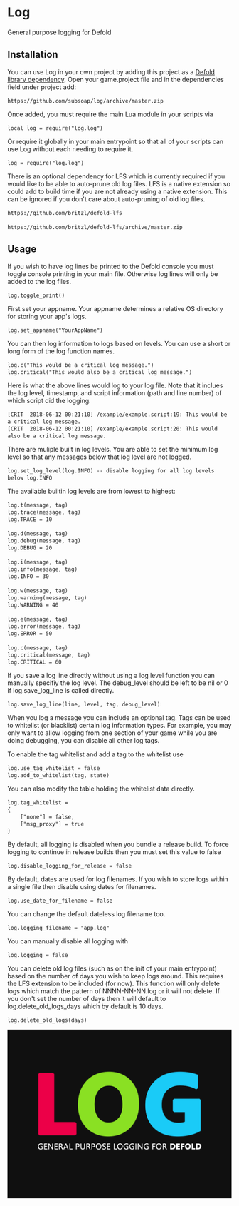 # Log
General purpose logging for Defold

## Installation
You can use Log in your own project by adding this project as a [Defold library dependency](http://www.defold.com/manuals/libraries/). Open your game.project file and in the dependencies field under project add:

	https://github.com/subsoap/log/archive/master.zip
  
Once added, you must require the main Lua module in your scripts via

```
local log = require("log.log")
```

Or require it globally in your main entrypoint so that all of your scripts can use Log without each needing to require it.

```
log = require("log.log")
```

There is an optional dependency for LFS which is currently required if you would like to be able to auto-prune old log files. LFS is a native extension so could add to build time if you are not already using a native extension. This can be ignored if you don't care about auto-pruning of old log files.

	https://github.com/britzl/defold-lfs

	https://github.com/britzl/defold-lfs/archive/master.zip

## Usage

If you wish to have log lines be printed to the Defold console you must toggle console printing in your main file. Otherwise log lines will only be added to the log files.

```
log.toggle_print()
```

First set your appname. Your appname determines a relative OS directory for storing your app's logs.

```
log.set_appname("YourAppName")
```

You can then log information to logs based on levels. You can use a short or long form of the log function names.

```
log.c("This would be a critical log message.")
log.critical("This would also be a critical log message.")
```

Here is what the above lines would log to your log file. Note that it inclues the log level, timestamp, and script information (path and line number) of which script did the logging.

```
[CRIT  2018-06-12 00:21:10] /example/example.script:19: This would be a critical log message.
[CRIT  2018-06-12 00:21:10] /example/example.script:20: This would also be a critical log message.
```

There are muliple built in log levels. You are able to set the minimum log level so that any messages below that log level are not logged.

```
log.set_log_level(log.INFO) -- disable logging for all log levels below log.INFO
```

The available builtin log levels are from lowest to highest:

```
log.t(message, tag)
log.trace(message, tag)
log.TRACE = 10

log.d(message, tag)
log.debug(message, tag)
log.DEBUG = 20

log.i(message, tag)
log.info(message, tag)
log.INFO = 30

log.w(message, tag)
log.warning(message, tag)
log.WARNING = 40

log.e(message, tag)
log.error(message, tag)
log.ERROR = 50

log.c(message, tag)
log.critical(message, tag)
log.CRITICAL = 60
```

If you save a log line directly without using a log level function you can manually specifiy the log level. The debug_level should be left to be nil or 0 if log.save_log_line is called directly.

```
log.save_log_line(line, level, tag, debug_level)
```

When you log a message you can include an optional tag. Tags can be used to whitelist (or blacklist) certain log information types. For example, you may only want to allow logging from one section of your game while you are doing debugging, you can disable all other log tags.

To enable the tag whitelist and add a tag to the whitelist use

```
log.use_tag_whitelist = false
log.add_to_whitelist(tag, state)
```

You can also modify the table holding the whitelist data directly.

```
log.tag_whitelist = 
{
	["none"] = false,
	["msg_proxy"] = true
}
```

By default, all logging is disabled when you bundle a release build. To force logging to continue in release builds then you must set this value to false

```
log.disable_logging_for_release = false
```

By default, dates are used for log filenames. If you wish to store logs within a single file then disable using dates for filenames.

```
log.use_date_for_filename = false
```

You can change the default dateless log filename too.

```
log.logging_filename = "app.log"
```

You can manually disable all logging with

```
log.logging = false
```

You can delete old log files (such as on the init of your main entrypoint) based on the number of days you wish to keep logs around. This requires the LFS extension to be included (for now). This function will only delete logs which match the pattern of NNNN-NN-NN.log or it will not delete. If you don't set the number of days then it will default to log.delete_old_logs_days which by default is 10 days.

```
log.delete_old_logs(days)
```

![Log](log_logo.png)